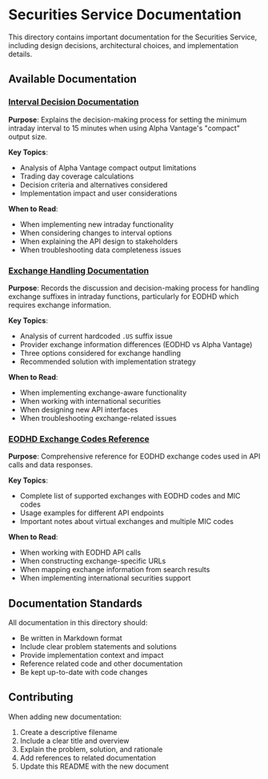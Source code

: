 # Securities Service Documentation

This directory contains important documentation for the Securities Service, including design decisions, architectural choices, and implementation details.

## Available Documentation

### [Interval Decision Documentation](interval-decision.md)
**Purpose**: Explains the decision-making process for setting the minimum intraday interval to 15 minutes when using Alpha Vantage's "compact" output size.

**Key Topics**:
- Analysis of Alpha Vantage compact output limitations
- Trading day coverage calculations
- Decision criteria and alternatives considered
- Implementation impact and user considerations

**When to Read**: 
- When implementing new intraday functionality
- When considering changes to interval options
- When explaining the API design to stakeholders
- When troubleshooting data completeness issues

### [Exchange Handling Documentation](exchange-handling.md)
**Purpose**: Records the discussion and decision-making process for handling exchange suffixes in intraday functions, particularly for EODHD which requires exchange information.

**Key Topics**:
- Analysis of current hardcoded `.US` suffix issue
- Provider exchange information differences (EODHD vs Alpha Vantage)
- Three options considered for exchange handling
- Recommended solution with implementation strategy

**When to Read**: 
- When implementing exchange-aware functionality
- When working with international securities
- When designing new API interfaces
- When troubleshooting exchange-related issues

### [EODHD Exchange Codes Reference](eodhd-exchange-codes.md)
**Purpose**: Comprehensive reference for EODHD exchange codes used in API calls and data responses.

**Key Topics**:
- Complete list of supported exchanges with EODHD codes and MIC codes
- Usage examples for different API endpoints
- Important notes about virtual exchanges and multiple MIC codes

**When to Read**: 
- When working with EODHD API calls
- When constructing exchange-specific URLs
- When mapping exchange information from search results
- When implementing international securities support

## Documentation Standards

All documentation in this directory should:
- Be written in Markdown format
- Include clear problem statements and solutions
- Provide implementation context and impact
- Reference related code and other documentation
- Be kept up-to-date with code changes

## Contributing

When adding new documentation:
1. Create a descriptive filename
2. Include a clear title and overview
3. Explain the problem, solution, and rationale
4. Add references to related documentation
5. Update this README with the new document 